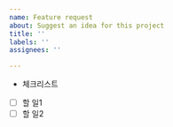 ```yaml
---
name: Feature request
about: Suggest an idea for this project
title: ''
labels: ''
assignees: ''

---
```


- 체크리스트
- [ ] 할 일1
- [ ] 할 일2
